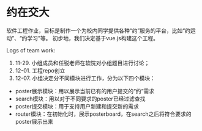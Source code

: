 # 约在交大
软件工程作业，目标是制作一个为校内同学提供各种“约”服务的平台，比如“约运动”、“约学习”等。
初步地，我们决定基于vue.js构建这个工程。

Logs of team work:

1. 11-29. 小组成员和任锐老师在软院对小组题目进行讨论；
2. 12-01. 工程repo创立
3. 12-07. 小组决定分不同模块进行工作，分为以下四个模块：
* poster展示模块：用以展示当前已有的用户提交的“约”需求
* search模块：用以对于不同要求的poster已经过滤查找
* poster提交模块：用于支持用户新建和提交新的需求
* router模块：在初始化时，展示posterboard，在search之后将符合要求的poster展示出来
